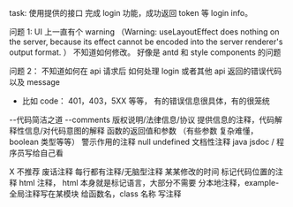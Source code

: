 task: 使用提供的接口 完成 login 功能，成功返回 token 等 login info。

问题 1: UI 上一直有个 warning （Warning: useLayoutEffect does nothing on the server, because its effect cannot be encoded into the server renderer's output format. ） 不知道如何修改。 好像是 antd 和 style components 的问题

问题 2： 不知道如何在 api 请求后 如何处理 login 或者其他 api 返回的错误代码以及 message

- 比如 code： 401，403，5XX 等等， 有的错误信息很具体，有的很笼统

--代码简洁之道
--comments
版权说明/法律信息/协议
提供信息的注释，代码解释性信息/对代码意图的解释
函数的返回值和参数 （有些参数 复杂难懂， boolean 类型等等）
警示作用的注释 null undefined
文档性注释 java jsdoc / 程序员写给自己看

X 不推荐
废话注释
每行都有注释/无脑型注释
某某修改的时间
标记代码位置的注释
html 注释， html 本身就是标记语言，大部分不需要
分本地注释，example- 全局注释写在某模块
给函数名，class 名称 写注释
